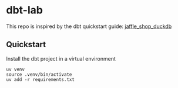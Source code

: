 # dbt-lab

This repo is inspired by the dbt quickstart guide: [jaffle_shop_duckdb](https://github.com/dbt-labs/jaffle_shop_duckdb/tree/duckdb)

## Quickstart

Install the dbt project in a virtual environment
```
uv venv
source .venv/bin/activate
uv add -r requirements.txt
```
